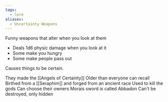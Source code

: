```yaml
---
tags:
  - lore
aliases:
  - Uncertainty Weapons
---
```

Funny weapons that alter when you look at them 
- Deals 1d6 physic damage when you look at it
- Some make you hungry 
- Some make people pass out

Causes things to be certain. 

They made the [[Angels of Certainty]]
Older than everyone can recall
Birthed from a [[Seraphim]] and forged from an ancient race
Used to kill the gods
Can choose their owners
Morais sword is called Abbadon
Can't be destroyed, only hidden
